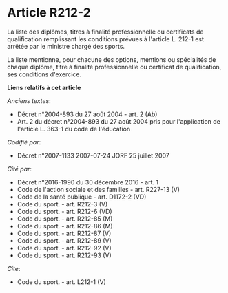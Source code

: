# Article R212-2

La liste des diplômes, titres à finalité professionnelle ou certificats de qualification remplissant les conditions prévues à
l'article L. 212-1 est arrêtée par le ministre chargé des sports. 

La liste mentionne, pour chacune des options, mentions ou spécialités de chaque diplôme, titre à finalité professionnelle ou
certificat de qualification, ses conditions d'exercice.

**Liens relatifs à cet article**

_Anciens textes_:

  - Décret n°2004-893 du 27 août 2004 - art. 2 (Ab)
  - Art. 2 du décret n°2004-893 du 27 août 2004 pris pour l'application de l'article L. 363-1 du code de l'éducation

_Codifié par_:

  - Décret n°2007-1133 2007-07-24 JORF 25 juillet 2007

_Cité par_:

  - Décret n°2016-1990 du 30 décembre 2016 - art. 1
  - Code de l'action sociale et des familles - art. R227-13 (V)
  - Code de la santé publique - art. D1172-2 (VD)
  - Code du sport. - art. R212-3 (V)
  - Code du sport. - art. R212-6 (VD)
  - Code du sport. - art. R212-85 (M)
  - Code du sport. - art. R212-86 (M)
  - Code du sport. - art. R212-87 (V)
  - Code du sport. - art. R212-89 (V)
  - Code du sport. - art. R212-92 (V)
  - Code du sport. - art. R212-93 (V)

_Cite_:

  - Code du sport. - art. L212-1 (V)

